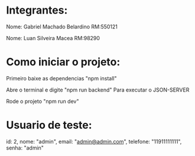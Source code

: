 # Integrantes:

Nome: Gabriel Machado Belardino
RM:550121

Nome: Luan Silveira Macea
RM:98290

# Como iniciar o projeto:

Primeiro baixe as dependencias
"npm install"

Abre o terminal e digite
"npm run backend"
Para executar o JSON-SERVER

Rode o projeto
"npm run dev"

# Usuario de teste:

id: 2,
nome: "admin",
email: "admin@admin.com",
telefone: "11911111111",
senha: "admin"
